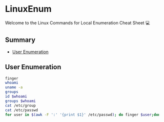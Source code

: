 # LinuxEnum
Welcome to the Linux Commands for Local Enumeration Cheat Sheet :computer:


## Summary

* [User Enumeration](#userenumeration)






## User Enumeration
```sh
finger
whoami
uname -a
groups
id $whoami
groups $whoami
cat /etc/group
cat /etc/passwd
for user in $(awk -F ':' '{print $1}' /etc/passwd); do finger $user;done |grep Shell  2>/dev/null
```
